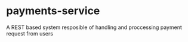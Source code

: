 # payments-service
A REST based system resposible of handling and proccessing payment request from users
